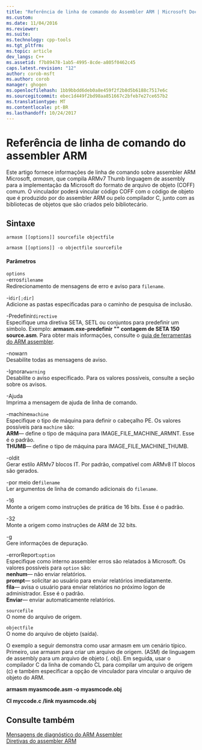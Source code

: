 ```yaml
---
title: "Referência de linha de comando do Assembler ARM | Microsoft Docs"
ms.custom: 
ms.date: 11/04/2016
ms.reviewer: 
ms.suite: 
ms.technology: cpp-tools
ms.tgt_pltfrm: 
ms.topic: article
dev_langs: C++
ms.assetid: f7b89478-1ab5-4995-8cde-a805f0462c45
caps.latest.revision: "12"
author: corob-msft
ms.author: corob
manager: ghogen
ms.openlocfilehash: 1bb9bbdd6deb0a8e459f2f2b8d5b6188c7517e6c
ms.sourcegitcommit: ebec1d449f2bd98aa851667c2bfeb7e27ce657b2
ms.translationtype: MT
ms.contentlocale: pt-BR
ms.lasthandoff: 10/24/2017
---
```

# <a name="arm-assembler-command-line-reference"></a>Referência de linha de comando do assembler ARM
Este artigo fornece informações de linha de comando sobre assembler ARM Microsoft, *armasm*, que compila ARMv7 Thumb linguagem de assembly para a implementação da Microsoft do formato de arquivo de objeto (COFF) comum. O vinculador poderá vincular código COFF com o código de objeto que é produzido por do assembler ARM ou pelo compilador C, junto com as bibliotecas de objetos que são criados pelo bibliotecário.  
  
## <a name="syntax"></a>Sintaxe  
  
```  
armasm [[options]] sourcefile objectfile  
```  
  
```  
armasm [[options]] -o objectfile sourcefile  
```  
  
#### <a name="parameters"></a>Parâmetros  
 `options`  
 -erros`filename`  
 Redirecionamento de mensagens de erro e aviso para `filename`.  
  
 -i`dir[;dir]`  
 Adicione as pastas especificadas para o caminho de pesquisa de inclusão.  
  
 -Predefinir`directive`  
 Especifique uma diretiva SETA, SETL ou conjuntos para predefinir um símbolo. Exemplo: **armasm.exe-predefinir "" contagem de SETA 150 source.asm**. Para obter mais informações, consulte o [guia de ferramentas do ARM assembler](http://go.microsoft.com/fwlink/?LinkId=246102).  
  
 -nowarn  
 Desabilite todas as mensagens de aviso.  
  
 -Ignorar`warning`  
 Desabilite o aviso especificado. Para os valores possíveis, consulte a seção sobre os avisos.  
  
 -Ajuda  
 Imprima a mensagem de ajuda de linha de comando.  
  
 -machine`machine`  
 Especifique o tipo de máquina para definir o cabeçalho PE.  Os valores possíveis para `machine` são:  
**ARM**— define o tipo de máquina para IMAGE_FILE_MACHINE_ARMNT. Esse é o padrão.   
**THUMB**— define o tipo de máquina para IMAGE_FILE_MACHINE_THUMB.  
  
 -oldit  
 Gerar estilo ARMv7 blocos IT.  Por padrão, compatível com ARMv8 IT blocos são gerados.  
  
 -por meio de`filename`  
 Ler argumentos de linha de comando adicionais do `filename`.  
  
 -16  
 Monte a origem como instruções de prática de 16 bits.  Esse é o padrão.  
  
 -32  
 Monte a origem como instruções de ARM de 32 bits.  
  
 -g  
 Gere informações de depuração.  
  
 -errorReport:`option`  
 Especifique como interno assembler erros são relatados à Microsoft.  Os valores possíveis para `option` são:   
**nenhum**— não enviar relatórios.   
**prompt**— solicitar ao usuário para enviar relatórios imediatamente.   
**fila**— avisa o usuário para enviar relatórios no próximo logon de administrador. Esse é o padrão.   
**Enviar**— enviar automaticamente relatórios.  
  
 `sourcefile`  
 O nome do arquivo de origem.  
  
 `objectfile`  
 O nome do arquivo de objeto (saída).  
  
 O exemplo a seguir demonstra como usar armasm em um cenário típico. Primeiro, use armasm para criar um arquivo de origem. (ASM) de linguagem de assembly para um arquivo de objeto (. obj). Em seguida, usar o compilador C da linha de comando CL para compilar um arquivo de origem (c) e também especificar a opção de vinculador para vincular o arquivo de objeto do ARM.  
  
 **armasm myasmcode.asm -o myasmcode.obj**  
  
 **Cl myccode.c /link myasmcode.obj**  
  
## <a name="see-also"></a>Consulte também  
 [Mensagens de diagnóstico do ARM Assembler](../../assembler/arm/arm-assembler-diagnostic-messages.md)   
 [Diretivas do assembler ARM](../../assembler/arm/arm-assembler-directives.md)